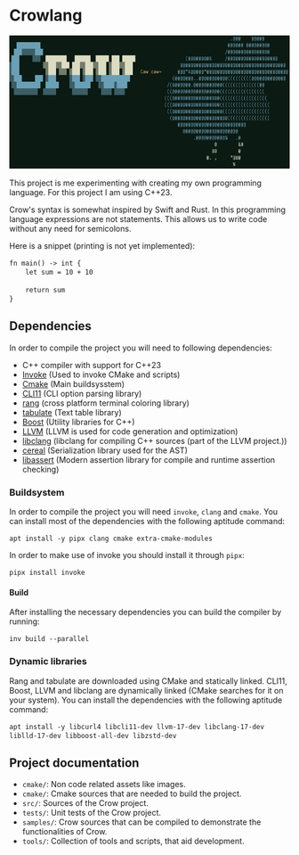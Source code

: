 Crowlang
========
![Crowlang banner](assets/crowlang_banner.png)

This project is me experimenting with creating my own programming language.
For this project I am using C++23.

Crow's syntax is somewhat inspired by Swift and Rust.
In this programming language expressions are not statements.
This allows us to write code without any need for semicolons.

Here is a snippet (printing is not yet implemented):
```
fn main() -> int {
    let sum = 10 + 10

    return sum
}
```

## Dependencies
In order to compile the project you will need to following dependencies:

- C++ compiler with support for C++23
- [Invoke](https://www.pyinvoke.org/) (Used to invoke CMake and scripts)
- [Cmake](https://cmake.org/)  (Main buildsysstem)
- [CLI11](https://github.com/CLIUtils/CLI11) (CLI option parsing library)
- [rang](https://github.com/agauniyal/rang/tree/master) (cross platform terminal coloring library)
- [tabulate](https://github.com/p-ranav/tabulate) (Text table library)
- [Boost](https://www.boost.org/) (Utility libraries for C++)
- [LLVM](https://llvm.org) (LLVM is used for code generation and optimization)
- [libclang](https://clang.llvm.org/doxygen/group__CINDEX.html) (libclang for compiling C++ sources (part of the LLVM project.))
- [cereal](https://uscilab.github.io/cereal/) (Serialization library used for the AST)
- [libassert](https://github.com/jeremy-rifkin/libassert) (Modern assertion library for compile and runtime assertion checking)

### Buildsystem
In order to compile the project you will need `invoke`, `clang` and `cmake`.
You can install most of the dependencies with the following aptitude command:

```shell
apt install -y pipx clang cmake extra-cmake-modules
```

In order to make use of invoke you should install it through `pipx`:

```shell
pipx install invoke
```

#### Build
After installing the necessary dependencies you can build the compiler by running:
```
inv build --parallel
```

### Dynamic libraries
Rang and tabulate are downloaded using CMake and statically linked.
CLI11, Boost, LLVM and libclang are dynamically linked (CMake searches for it on your system).
You can install the dependencies with the following aptitude command:

```shell
apt install -y libcurl4 libcli11-dev llvm-17-dev libclang-17-dev liblld-17-dev libboost-all-dev libzstd-dev
```

## Project documentation

 - `cmake/`: Non code related assets like images.
 - `cmake/`: Cmake sources that are needed to build the project.
 - `src/`: Sources of the Crow project.
 - `tests/`: Unit tests of the Crow project.
 - `samples/`: Crow sources that can be compiled to demonstrate the functionalities of Crow.
 - `tools/`: Collection of tools and scripts, that aid development.
